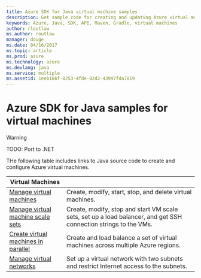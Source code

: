 ```yaml
---
title: Azure SDK for Java virtual machine samples
description: Get sample code for creating and updating Azure virtual machines using the Java SDK for Azure
keywords: Azure, Java, SDK, API, Maven, Gradle, virtual machines
author: rloutlaw
ms.author: routlaw
manager: douge
ms.date: 04/16/2017
ms.topic: article
ms.prod: azure
ms.technology: azure
ms.devlang: java
ms.service: multiple
ms.assetid: 1eeb166f-8253-4fde-82d2-43997fda7819
---
```


# Azure SDK for Java samples for virtual machines

> [!WARNING]
> TODO: Port to .NET

THe following table includes links to Java source code to create and configure Azure virtual machines.

| **Virtual Machines** || 
|---|---|
| [Manage virtual machines][3] | Create, modify, start, stop, and delete virtual machines. | 
| [Manage virtual machine scale sets][4] | Create, modify, stop and start VM scale sets, set up a load balancer, and get SSH connection strings to the VMs. |
| [Create virtual machines in parallel][5] | Create and load balance a set of virtual machines across multiple Azure regions. |
| [Manage virtual networks][7] | Set up a virtual network with two subnets and restrict Internet access to the subnets. |


[3]: azure-java-sdk-manage-virtual-machines.md
[4]: azure-java-sdk-manage-vm-scalesets.md
[5]: azure-java-sdk-virtual-machines-in-parallel.md
[7]: azure-java-sdk-manage-virtual-networks.md